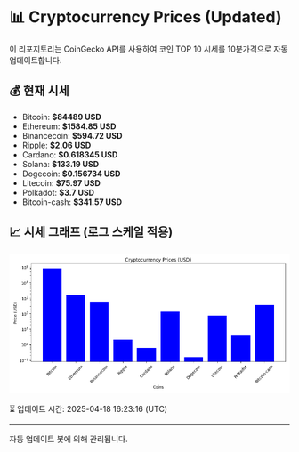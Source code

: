 
# 📊 Cryptocurrency Prices (Updated)

이 리포지토리는 CoinGecko API를 사용하여 코인 TOP 10 시세를 10분가격으로 자동 업데이트합니다.

## 💰 현재 시세
- Bitcoin: **$84489 USD**
- Ethereum: **$1584.85 USD**
- Binancecoin: **$594.72 USD**
- Ripple: **$2.06 USD**
- Cardano: **$0.618345 USD**
- Solana: **$133.19 USD**
- Dogecoin: **$0.156734 USD**
- Litecoin: **$75.97 USD**
- Polkadot: **$3.7 USD**
- Bitcoin-cash: **$341.57 USD**

## 📈 시세 그래프 (로그 스케일 적용)
![Crypto Prices](crypto_prices.png)

⏳ 업데이트 시간: 2025-04-18 16:23:16 (UTC)

---
자동 업데이트 봇에 의해 관리됩니다.
